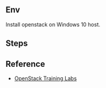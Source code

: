 ## Env
Install openstack on Windows 10 host.

## Steps

## Reference
- [OpenStack Training Labs](https://docs.openstack.org/training_labs/)
